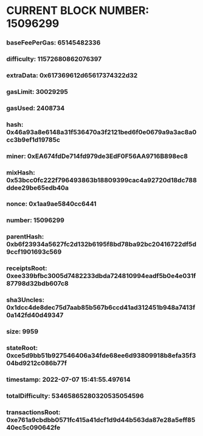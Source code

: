 # CURRENT BLOCK NUMBER: 15096299

### baseFeePerGas: 65145482336
### difficulty: 11572680862076397
### extraData: 0x617369612d65617374322d32
### gasLimit: 30029295
### gasUsed: 2408734
### hash: 0x46a93a8e6148a31f536470a3f2121bed6f0e0679a9a3ac8a0cc3b9ef1d19785c
### miner: 0xEA674fdDe714fd979de3EdF0F56AA9716B898ec8
### mixHash: 0x53bcc0fc222f796493863b18809399cac4a92720d18dc788ddee29be65edb40a
### nonce: 0x1aa9ae5840cc6441
### number: 15096299
### parentHash: 0xb6f23934a5627fc2d132b6195f8bd78ba92bc20416722df5d9ccf1901693c569
### receiptsRoot: 0xee339bfbc3005d7482233dbda724810994eadf5b0e4e031f87798d32bdb607c8
### sha3Uncles: 0x1dcc4de8dec75d7aab85b567b6ccd41ad312451b948a7413f0a142fd40d49347
### size: 9959
### stateRoot: 0xce5d9bb51b927546406a34fde68ee6d93809918b8efa35f304bd9212c086b77f
### timestamp: 2022-07-07 15:41:55.497614
### totalDifficulty: 53465865280320535054596
### transactionsRoot: 0xe761a9cbdbb0571fc415a41dcf1d9d44b563da87e28a5eff8540ec5c090642fe
